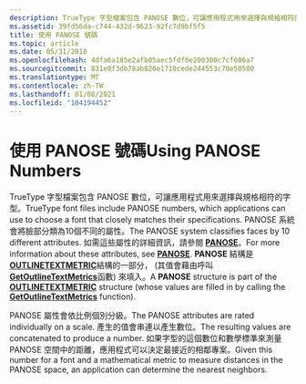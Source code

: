 ```yaml
---
description: TrueType 字型檔案包含 PANOSE 數位，可讓應用程式用來選擇與規格相符的字型。
ms.assetid: 39fd56da-c744-432d-9623-92fc7d9bf5f5
title: 使用 PANOSE 號碼
ms.topic: article
ms.date: 05/31/2018
ms.openlocfilehash: 4dfa6a185e2afb05aec5fdf0e200300c7cf686a7
ms.sourcegitcommit: 831e8f3db78ab820e1710cede244553c70e50500
ms.translationtype: MT
ms.contentlocale: zh-TW
ms.lasthandoff: 01/08/2021
ms.locfileid: "104194452"
---
```

# <a name="using-panose-numbers"></a><span data-ttu-id="81f4a-103">使用 PANOSE 號碼</span><span class="sxs-lookup"><span data-stu-id="81f4a-103">Using PANOSE Numbers</span></span>

<span data-ttu-id="81f4a-104">TrueType 字型檔案包含 PANOSE 數位，可讓應用程式用來選擇與規格相符的字型。</span><span class="sxs-lookup"><span data-stu-id="81f4a-104">TrueType font files include PANOSE numbers, which applications can use to choose a font that closely matches their specifications.</span></span> <span data-ttu-id="81f4a-105">PANOSE 系統會將臉部分類為10個不同的屬性。</span><span class="sxs-lookup"><span data-stu-id="81f4a-105">The PANOSE system classifies faces by 10 different attributes.</span></span> <span data-ttu-id="81f4a-106">如需這些屬性的詳細資訊，請參閱 [**PANOSE**](/windows/win32/api/wingdi/ns-wingdi-panose)。</span><span class="sxs-lookup"><span data-stu-id="81f4a-106">For more information about these attributes, see [**PANOSE**](/windows/win32/api/wingdi/ns-wingdi-panose).</span></span> <span data-ttu-id="81f4a-107">**PANOSE** 結構是 [**OUTLINETEXTMETRIC**](/windows/desktop/api/Wingdi/ns-wingdi-outlinetextmetrica)結構的一部分， (其值會藉由呼叫 [**GetOutlineTextMetrics**](/windows/desktop/api/Wingdi/nf-wingdi-getoutlinetextmetricsa)函數) 來填入。</span><span class="sxs-lookup"><span data-stu-id="81f4a-107">A **PANOSE** structure is part of the [**OUTLINETEXTMETRIC**](/windows/desktop/api/Wingdi/ns-wingdi-outlinetextmetrica) structure (whose values are filled in by calling the [**GetOutlineTextMetrics**](/windows/desktop/api/Wingdi/nf-wingdi-getoutlinetextmetricsa) function).</span></span>

<span data-ttu-id="81f4a-108">PANOSE 屬性會依比例個別分級。</span><span class="sxs-lookup"><span data-stu-id="81f4a-108">The PANOSE attributes are rated individually on a scale.</span></span> <span data-ttu-id="81f4a-109">產生的值會串連以產生數位。</span><span class="sxs-lookup"><span data-stu-id="81f4a-109">The resulting values are concatenated to produce a number.</span></span> <span data-ttu-id="81f4a-110">如果字型的這個數位和數學標準來測量 PANOSE 空間中的距離，應用程式可以決定最接近的相鄰專案。</span><span class="sxs-lookup"><span data-stu-id="81f4a-110">Given this number for a font and a mathematical metric to measure distances in the PANOSE space, an application can determine the nearest neighbors.</span></span>

 

 




